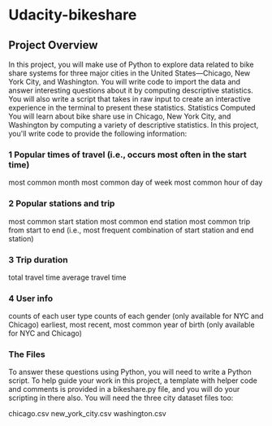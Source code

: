 # Udacity-bikeshare

## Project Overview
In this project, you will make use of Python to explore data related to bike share systems for three major cities in the United States—Chicago, New York City, and Washington. You will write code to import the data and answer interesting questions about it by computing descriptive statistics. You will also write a script that takes in raw input to create an interactive experience in the terminal to present these statistics.
Statistics Computed
You will learn about bike share use in Chicago, New York City, and Washington by computing a variety of descriptive statistics. In this project, you'll write code to provide the following information:

### 1 Popular times of travel (i.e., occurs most often in the start time)

most common month
most common day of week
most common hour of day
### 2 Popular stations and trip

most common start station
most common end station
most common trip from start to end (i.e., most frequent combination of start station and end station)
### 3 Trip duration

total travel time
average travel time
### 4 User info

counts of each user type
counts of each gender (only available for NYC and Chicago)
earliest, most recent, most common year of birth (only available for NYC and Chicago)
### The Files
To answer these questions using Python, you will need to write a Python script. To help guide your work in this project, a template with helper code and comments is provided in a bikeshare.py file, and you will do your scripting in there also. You will need the three city dataset files too:

chicago.csv
new_york_city.csv
washington.csv
